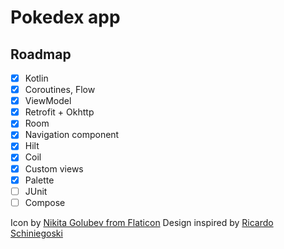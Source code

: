 # Pokedex app

## Roadmap

- [x] Kotlin
- [x] Coroutines, Flow
- [x] ViewModel
- [x] Retrofit + Okhttp
- [x] Room
- [x] Navigation component
- [x] Hilt
- [x] Coil
- [x] Custom views
- [x] Palette
- [ ] JUnit
- [ ] Compose

Icon by [Nikita Golubev from Flaticon](https://www.flaticon.com/authors/nikita-golubev)
Design inspired by [Ricardo Schiniegoski](https://www.figma.com/community/file/979132880663340794)